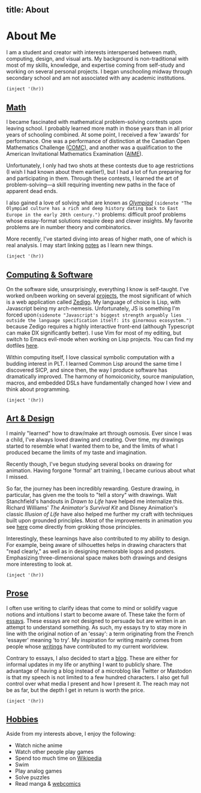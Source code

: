 title: About
---

# About Me

I am a student and creator with interests interspersed between math, computing,
design, and visual arts. My background is non-traditional with most of my
skills, knowledge, and expertise coming from self-study and working on several
personal projects. I began unschooling midway through secondary school and am
not associated with any academic institutions.

`(inject '(hr))`

## [Math](math)

I became fascinated with mathematical problem-solving contests upon leaving
school. I probably learned more math in those years than in all prior
years of schooling combined. At some point, I received a few 'awards' for
performance. One was a performance of distinction at the Canadian Open
Mathematics Challenge ([COMC](https://cms.math.ca/competitions/comc/)), and
another was a qualification to the American Invitational Mathematics Examination
([AIME](https://en.wikipedia.org/wiki/American_Invitational_Mathematics_Examination)).

Unfortunately, I only had two shots at these contests due to age restrictions
(I wish I had known about them earlier!), but I had a lot of fun preparing for
and participating in them. Through these contests, I learned the art of
problem-solving—a skill requiring inventing new paths in the face of apparent
dead ends.

I also gained a love of solving what are known as [*Olympiad*](/math/oly)
`(sidenote "The Olympiad culture has a rich and deep history dating back to
East Europe in the early 20th century.")` problems: difficult proof problems
whose essay-format solutions require deep and clever insights. My favorite
problems are in number theory and combinatorics.

More recently, I've started diving into areas of higher math, one of which is
real analysis. I may start linking [notes](/math#mathnotes) as I learn new
things.

`(inject '(hr))`

## [Computing & Software](cs)

On the software side, unsurprisingly, everything I know is self-taught. I've
worked on/been working on several [projects](/cs/software.html), the most
significant of which is a web application called
[Zedigo](/cs/software.html#zedigo). My language of choice is Lisp,
with Javascript being my arch-nemesis. Unfortunately, JS is something I'm
forced upon`(sidenote "Javascript's biggest strength arguably lies outside
the language specification itself: its ginormous ecosystem.")` because Zedigo
requires a highly interactive front-end (although Typescript can make DX
significantly better). I use Vim for most of my editing, but switch to Emacs
evil-mode when working on Lisp projects. You can find my dotfiles
[here](https://github.com/niltnir/dotfiles).

Within computing itself, I love classical symbolic computation with a budding
interest in PLT. I learned Common Lisp around the same time I discovered SICP,
and since then, the way I produce software has dramatically improved. The
harmony of homoiconicity, source manipulation, macros, and embedded DSLs have
fundamentally changed how I view and think about programming.

`(inject '(hr))`

## [Art & Design](art)

I mainly "learned" how to draw/make art through osmosis. Ever since I was a
child, I've always loved drawing and creating. Over time, my drawings started
to resemble what I wanted them to be, and the limits of what I produced became
the limits of my taste and imagination.

Recently though, I've begun studying several books on drawing for animation.
Having forgone 'formal' art training, I became curious about what I missed.

So far, the journey has been incredibly rewarding. Gesture drawing, in
particular, has given me the tools to "tell a story" with drawings. Walt
Stanchfield's handouts in *Drawn to Life* have helped me internalize this.
Richard Williams' *The Animator's Survival Kit* and Disney Animation's classic
*Illusion of Life* have also helped me further my craft with techniques built
upon grounded principles. Most of the improvements in animation you see
[here](/art#animation) come directly from grokking those principles.

Interestingly, these learnings have also contributed to my ability to design.
For example, being aware of silhouettes helps in drawing characters that "read
clearly," as well as in designing memorable logos and posters. Emphasizing
three-dimensional space makes both drawings and designs more interesting to
look at.

`(inject '(hr))`

## [Prose](prose)

I often use writing to clarify ideas that come to mind or solidify vague
notions and intuitions I start to become aware of. These take the form of
[essays](/prose/essay). These essays are not designed to persuade but are
written in an attempt to understand something. As such, my essays try to stay
more in line with the original notion of an 'essay': a term originating from
the French 'essayer' meaning 'to try'. My inspiration for writing mainly comes
from people whose [writings](/prose#greats) have contributed to my current
worldview.

Contrary to essays, I also decided to start a [blog](/prose/blog). These are
either for informal updates in my life or anything I want to publicly share.
The advantage of having a blog instead of a microblog like Twitter or Mastodon
is that my speech is not limited to a few hundred characters. I also get full
control over what media I present and how I present it. The reach may not be as
far, but the depth I get in return is worth the price.

`(inject '(hr))`

## [Hobbies](hobbies)

Aside from my interests above, I enjoy the following:

- Watch niche anime
- Watch other people play games
- Spend too much time on [Wikipedia](https://en.wikipedia.org/wiki/Wikipedia)
- Swim
- Play analog games
- Solve puzzles
- Read manga & [webcomics](https://xkcd.com)
